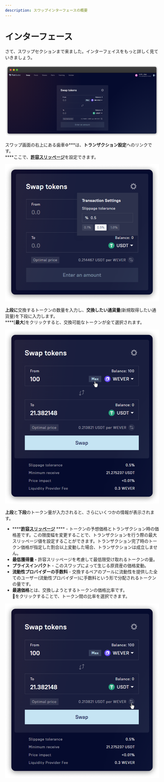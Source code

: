 ```yaml
---
description: スワップインターフェースの概要
---
```


# インターフェース

さて、スワップセクションまで来ました。インターフェイスをもっと詳しく見ていきましょう。

![](../../.gitbook/assets/Interface.png)

スワップ画面の右上にある歯車⚙️\*\*\*は、**トランザクション設定**へのリンクです。\
\*\*\*\*ここで、[**許容スリッページ**](how-to/configure-slippage-tolerance.md)を設定できます。

![](<../../.gitbook/assets/Gear (1).png>)

**上段に**交換するトークンの数量を入力し、**交換したい通貨量**(新規取得したい通貨量)を下段に入力します。\
\*\*\*\*\[**最大**]をクリックすると、交換可能なトークンが全て選択されます。

![](<../../.gitbook/assets/image (55).png>)

**上段**と**下段**のトークン量が入力されると、さらにいくつかの情報が表示されます。

* \*\*\*\*[**許容スリッページ**](how-to/configure-slippage-tolerance.md) \*\*\*\* - トークンの予想価格とトランザクション時の価格差です。この限度幅を変更することで、トランザクションを行う際の最大スリッページ値を設定することができます。トランザクション完了時のトークン価格が指定した割合以上変動した場合、トランザクションは成立しません。
* **最低獲得量 -** 許容スリッページを考慮して最低限受け取れるトークンの量。
* **プライスインパクト** - このスワップによって生じる原資産の価格変動。
* **流動性プロバイダーの手数料** - 交換するペアのプールに流動性を提供した全てのユーザー(流動性プロバイダー)に手数料という形で分配されるトークンの量です。
* **最適価格**とは、交換しようとするトークンの価格比率です。\
  🔁をクリックすることで、トークン間の比率を選択できます。

![](<../../.gitbook/assets/image (67).png>)
